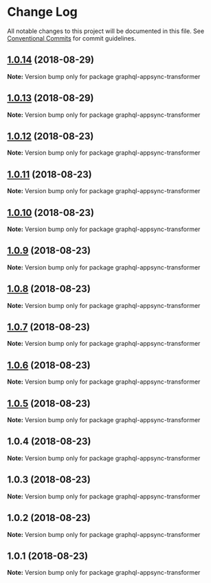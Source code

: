 # Change Log

All notable changes to this project will be documented in this file.
See [Conventional Commits](https://conventionalcommits.org) for commit guidelines.

<a name="1.0.14"></a>
## [1.0.14](https://github.com/aws-amplify/amplify-cli/compare/graphql-appsync-transformer@1.0.12...graphql-appsync-transformer@1.0.14) (2018-08-29)




**Note:** Version bump only for package graphql-appsync-transformer

<a name="1.0.13"></a>
## [1.0.13](https://github.com/aws-amplify/amplify-cli/compare/graphql-appsync-transformer@1.0.12...graphql-appsync-transformer@1.0.13) (2018-08-29)




**Note:** Version bump only for package graphql-appsync-transformer

<a name="1.0.12"></a>
## [1.0.12](https://github.com/aws-amplify/amplify-cli/compare/graphql-appsync-transformer@1.0.11...graphql-appsync-transformer@1.0.12) (2018-08-23)




**Note:** Version bump only for package graphql-appsync-transformer

<a name="1.0.11"></a>
## [1.0.11](https://github.com/aws-amplify/amplify-cli/compare/graphql-appsync-transformer@1.0.10...graphql-appsync-transformer@1.0.11) (2018-08-23)




**Note:** Version bump only for package graphql-appsync-transformer

<a name="1.0.10"></a>
## [1.0.10](https://github.com/aws-amplify/amplify-cli/compare/graphql-appsync-transformer@1.0.9...graphql-appsync-transformer@1.0.10) (2018-08-23)




**Note:** Version bump only for package graphql-appsync-transformer

<a name="1.0.9"></a>
## [1.0.9](https://github.com/aws-amplify/amplify-cli/compare/graphql-appsync-transformer@1.0.8...graphql-appsync-transformer@1.0.9) (2018-08-23)




**Note:** Version bump only for package graphql-appsync-transformer

<a name="1.0.8"></a>
## [1.0.8](https://github.com/aws-amplify/amplify-cli/compare/graphql-appsync-transformer@1.0.7...graphql-appsync-transformer@1.0.8) (2018-08-23)




**Note:** Version bump only for package graphql-appsync-transformer

<a name="1.0.7"></a>
## [1.0.7](https://github.com/aws-amplify/amplify-cli/compare/graphql-appsync-transformer@1.0.6...graphql-appsync-transformer@1.0.7) (2018-08-23)




**Note:** Version bump only for package graphql-appsync-transformer

<a name="1.0.6"></a>
## [1.0.6](https://github.com/aws-amplify/amplify-cli/compare/graphql-appsync-transformer@1.0.5...graphql-appsync-transformer@1.0.6) (2018-08-23)




**Note:** Version bump only for package graphql-appsync-transformer

<a name="1.0.5"></a>
## [1.0.5](https://github.com/aws-amplify/amplify-cli/compare/graphql-appsync-transformer@1.0.4...graphql-appsync-transformer@1.0.5) (2018-08-23)




**Note:** Version bump only for package graphql-appsync-transformer

<a name="1.0.4"></a>
## 1.0.4 (2018-08-23)




**Note:** Version bump only for package graphql-appsync-transformer

<a name="1.0.3"></a>
## 1.0.3 (2018-08-23)




**Note:** Version bump only for package graphql-appsync-transformer

<a name="1.0.2"></a>
## 1.0.2 (2018-08-23)




**Note:** Version bump only for package graphql-appsync-transformer

<a name="1.0.1"></a>
## 1.0.1 (2018-08-23)




**Note:** Version bump only for package graphql-appsync-transformer

